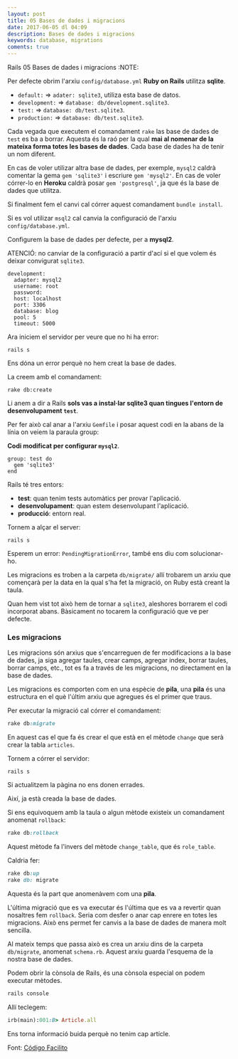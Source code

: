 ```yaml
---
layout: post
title: 05 Bases de dades i migracions
date: 2017-06-05 dl 04:09
description: Bases de dades i migracions
keywords: database, migrations
coments: true
---
```


Rails 05 Bases de dades i migracions 				       :NOTE:

Per defecte obrim l'arxiu `config/database.yml` **Ruby on Rails** utilitza **sqlite**.

- `default:` => `adater: sqlite3`, utiliza esta base de datos.
- `development:` => `database: db/development.sqlite3`.
- `test:` => `database: db/test.sqlite3`.
- `production:` => `database: db/test.sqlite3`.

Cada vegada que executem el comandament `rake` las base de dades de `test` es ba a borrar. Aquesta és la raó per la qual **mai al nomenar de la mateixa forma totes les bases de dades**. Cada base de dades ha de tenir un nom diferent.

En cas de voler utilizar altra base de dades, per exemple, `mysql2` caldrà comentar la gema `gem 'sqlite3'` i escriure `gem 'mysql2'`. En cas de voler córrer-lo en **Heroku** caldrà posar `gem 'postgresql'`, ja que és la base de dades que utilitza.

Si finalment fem el canvi cal córrer aquest comandament `bundle install`.

Si es vol utilizar `msql2` cal canvia la configuració de l'arxiu  `config/database.yml`.

Configurem la base de dades per defecte, per a **mysql2**.

 ATENCIÓ: no canviar de la configuració a partir d'ací si el que volem és deixar convigurat `sqlite3`.

```
development:
  adapter: mysql2
  username: root
  password:
  host: localhost
  port: 3306
  database: blog
  pool: 5
  timeout: 5000
```

Ara iniciem el servidor per veure que no hi ha error:

```
rails s
```

Ens dóna un error perquè no hem creat la base de dades.

La creem amb el comandament:

```
rake db:create
```

Li anem a dir a Rails **sols vas a instal·lar sqlite3 quan tingues l'entorn de desenvolupament `test`**.

Per fer això cal anar a l'arxiu `Gemfile` i posar aquest codi en la abans de la línia on veiem la paraula group:

**Codi modificat per configurar `mysql2`**.

```
group: test do
  gem 'sqlite3'
end
```

Rails té tres entors:

- **test**: quan tenim tests automàtics per provar l'aplicació.
- **desenvolupament**: quan estem desenvolupant l'aplicació.
- **producció**: entorn real.

Tornem a alçar el server:

```
rails s
```

Esperem un error: `PendingMigrationError`, també ens diu com solucionar-ho.

Les migracions es troben a la carpeta `db/migrate/` allí trobarem un arxiu que començarà per la data en la qual s'ha fet la migració, on Ruby està creant la taula.

Quan hem vist tot això hem de tornar a `sqlite3`, aleshores borrarem el codi incorporat abans. Bàsicament no tocarem la configuració que ve per defecte.

### Les migracions

Les migracions són arxius que s'encarreguen de fer modificacions a la base de dades, ja siga agregar taules, crear camps, agregar index, borrar taules, borrar camps, etc., tot es fa a través de les migracions, no directament en la base de dades.

Les migracions es comporten com en una espècie de **pila**, una **pila** és una estructura en el què l'últim arxiu que agregues és el primer que traus.

Per executar la migració cal córrer el comandament:

```ruby
rake db:migrate
```

En aquest cas el que fa és crear el que està en el mètode `change` que serà crear la tabla `articles`.

Tornem a córrer el servidor:

```
rails s
```

Si actualitzem la pàgina no ens donen errades.

Així, ja està creada la base de dades.

Si ens equivoquem amb la taula o algun mètode existeix un comandament anomenat `rollback`:

```ruby
rake db:rollback
```

Aquest mètode fa l'invers del mètode `change_table`, que és `role_table`.

Caldria fer:

```ruby
rake db:up
rake db: migrate
```

Aquesta és la part que anomenàvem com una **pila**.

L'última migració que es va executar és l'última que es va a revertir quan nosaltres fem `rollback`. Seria com desfer o anar cap enrere en totes les migracions. Això ens permet fer canvis a la base de dades de manera molt sencilla.

Al mateix temps que passa això es crea un arxiu dins de la carpeta `db/migrate`, anomenat `schema.rb`. Aquest arxiu guarda l'esquema de la nostra base de dades.

Podem obrir la cònsola de Rails, és una cònsola especial on podem executar mètodes.

```ruby
rails console
```

Allí teclegem:

```ruby
irb(main):001:B> Article.all
```

Ens torna informació buida perquè no tenim cap artícle.

Font: [Código Facilito](http://codigofacilito.com/videos/bases_de_datos_y_migraciones_curso_ruby_on_rails_desde_cero)

